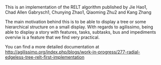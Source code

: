 This is an implementation of the RELT algorithm published by Jie Hao1, Chad Allen Gabrysch1, Chunying Zhao1, Qiaoming Zhu2 and Kang Zhang

The main motivation behind this is to be able to display a tree or some hierarchical structure on a small display. With regards to agilissimo, being able to display a story with features, tasks, subtasks, bus and impediments overviw is a feature that we find very practical.

You can find a more detailed documentation at
http://agilissimo.org/index.php/blogs/work-in-progress/277-radial-edgeless-tree-relt-first-implementation

